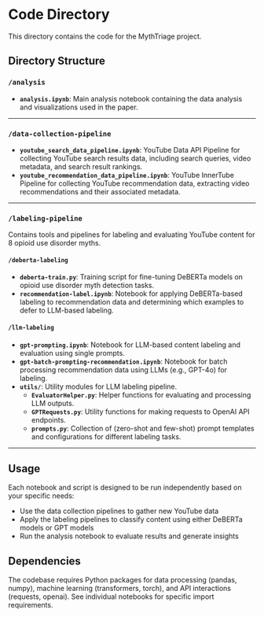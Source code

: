 # Code Directory

This directory contains the code for the MythTriage project.

## Directory Structure

### `/analysis`
- **`analysis.ipynb`**: Main analysis notebook containing the data analysis and visualizations used in the paper.

---

### `/data-collection-pipeline`
- **`youtube_search_data_pipeline.ipynb`**: YouTube Data API Pipeline for collecting YouTube search results data, including search queries, video metadata, and search result rankings.
- **`youtube_recommendation_data_pipeline.ipynb`**: YouTube InnerTube Pipeline for collecting YouTube recommendation data, extracting video recommendations and their associated metadata.

---

### `/labeling-pipeline`
Contains tools and pipelines for labeling and evaluating YouTube content for 8 opioid use disorder myths.

#### `/deberta-labeling`
- **`deberta-train.py`**: Training script for fine-tuning DeBERTa models on opioid use disorder myth detection tasks.
- **`recommendation-label.ipynb`**: Notebook for applying DeBERTa-based labeling to recommendation data and determining which examples to defer to LLM-based labeling.

#### `/llm-labeling`
- **`gpt-prompting.ipynb`**: Notebook for LLM-based content labeling and evaluation using single prompts.
- **`gpt-batch-prompting-recommendation.ipynb`**: Notebook for batch processing recommendation data using LLMs (e.g., GPT-4o) for labeling.
- **`utils/`**: Utility modules for LLM labeling pipeline.
  - **`EvaluatorHelper.py`**: Helper functions for evaluating and processing LLM outputs.
  - **`GPTRequests.py`**: Utility functions for making requests to OpenAI API endpoints.
  - **`prompts.py`**: Collection of (zero-shot and few-shot) prompt templates and configurations for different labeling tasks.

---


## Usage

Each notebook and script is designed to be run independently based on your specific needs:
- Use the data collection pipelines to gather new YouTube data
- Apply the labeling pipelines to classify content using either DeBERTa models or GPT models
- Run the analysis notebook to evaluate results and generate insights

## Dependencies

The codebase requires Python packages for data processing (pandas, numpy), machine learning (transformers, torch), and API interactions (requests, openai). See individual notebooks for specific import requirements.
